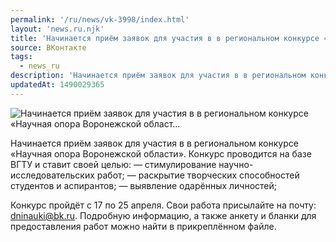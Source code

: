 ```yaml
---
permalink: '/ru/news/vk-3998/index.html'
layout: 'news.ru.njk'
title: 'Начинается приём заявок для участия в в региональном конкурсе «Научная опора Воронежской област'
source: ВКонтакте
tags:
  - news_ru
description: 'Начинается приём заявок для участия в в региональном конкурсе «Научная опора Воронежской област…'
updatedAt: 1490029365
---
```

![Начинается приём заявок для участия в в региональном конкурсе «Научная опора Воронежской област…](https://sun9-49.userapi.com/impf/c836734/v836734195/300c2/N5bsH8u39PM.jpg?size=1280x851&quality=96&proxy=1&sign=16f45617320d54a07b960eab36a369e1&c_uniq_tag=sS5qGtNaLfV-Gb66o4Zcl2vBVvJVRn9-SGnmE-V1rRM&type=album)

Начинается приём заявок для участия в в региональном конкурсе «Научная опора Воронежской области». Конкурс проводится на базе ВГТУ и ставит своей целью:
— стимулирование научно-исследовательских работ;
— раскрытие творческих способностей студентов и аспирантов;
— выявление одарённых личностей;

Конкурс пройдёт с 17 по 25 апреля.
Свои работа присылайте на почту: dninauki@bk.ru.
Подробную информацию, а также анкету и бланки для предоставления работ можно найти в прикреплённом файле.
